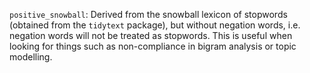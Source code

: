`positive_snowball`: Derived from the snowball lexicon of stopwords (obtained from the `tidytext`
package), but without negation words, i.e. negation words will not be treated as stopwords. This
is useful when looking for things such as non-compliance in bigram analysis or topic modelling.
